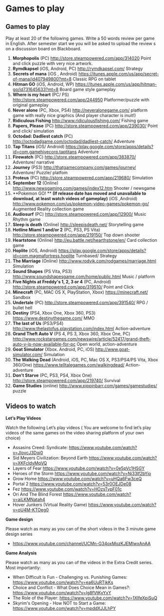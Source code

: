 # Games to play


## Games to play

Play at least 20 of the following games. Write a 50 words review per game in English. After semester start we you will be asked to upload the review s on a discussion board on Blackboard.

1. **Morphopolis** (PC) http://store.steampowered.com/app/314020 Point and click puzzle with very nice artwork.
2. **Rymdkapsel** (iOS, Android, PC) http://rymdkapsel.com/ Strategy
3. **Secrets of mana** (iOS , Android) https://itunes.apple.com/us/app/secret-of-mana/id407949800?mt=8 Classic RPG on tablet
4. **Hitman GO** (iOS, Android, WP) https://itunes.apple.com/us/app/hitman-go/id731645633?mt=8 Board game style gameplay
5. **Where is my heart** (PC/ PS) http://store.steampowered.com/app/244950 Platformer/puzzle with original gameplay
6. **Never alone** (PC, Xbox, PS4) http://neveralonegame.com/ platform game with really nice graphics (And player character is inuit!)
7. **Ridiculous Fishing** http://www.ridiculousfishing.com/ Fishing game
8. **Papers, Please** (PC) http://store.steampowered.com/app/239030/ Point and click/ simulation
9. **Octodad: Dadliest catch** (PC) http://octodadgame.com/octodad/dadliest-catch/ Adventure
10. **Tap Titans** (iOS/ Android) https://play.google.com/store/apps/details?id=com.gamehivecorp.taptitans Adventure
11. **Firewatch** (PC) http://store.steampowered.com/app/383870/ Adventure/ narrative
12. **Journey** (PS3) http://thatgamecompany.com/games/journey/ Adventure/ Puzzle/ platfom
13. **Proteus** (PC) http://store.steampowered.com/app/219680/ Simulation
14. **September 12** (Online) http://www.newsgaming.com/games/index12.htm Shooter / newsgame
15. **Pokemon GO! ** **(If release date has moved and unavailable to download, at least watch videos of gameplay)** (iOS ,Android) http://www.pokemon.com/us/pokemon-video-games/pokemon-go/ Augmented Reality collection game
16. **Audiosurf** (PC) http://store.steampowered.com/app/12900/ Music Rhythm game
17. **Sleep is death** (Online) http://sleepisdeath.net/ Storytelling game
18. **Hotline Miami 1 and/or 2** (PC, PS3, PS Vita) http://store.steampowered.com/app/219150/ Top down shooter
19. **Heartstone** (Online) http://eu.battle.net/hearthstone/en/ Card collection game
20. **Hoplite** (iOS, Android) https://play.google.com/store/apps/details?id=com.magmafortress.hoplite Turnbased/ Strategy
21. **The Marriage** (Online) http://www.rodvik.com/rodgames/marriage.html Simulation
22. **Sound Shapes** (PS Vita, PS3) http://www.soundshapesgame.com/home/public.html Music / platform
23. **Five Nights at Freddy's 1, 2, 3 or 4** (PC, Android) http://store.steampowered.com/app/319510/ Point and Click
24. **Minecraft** (PC, MAC OS X, PlayStation, Xbox) https://minecraft.net/ Sandbox
25. **Undertale** (PC) http://store.steampowered.com/app/391540/ RPG / bullet hell
26. **Destiny** (PS4, Xbox One, Xbox 360, PS3) https://www.destinythegame.com/ MMO
27. **The last of Us** (PS3/PS4) http://www.thelastofus.playstation.com/index.html Action-adventure
28. **Grand Theft Auto V** (PS 4, PS 3, Xbox 360, Xbox One, PC) http://www.rockstargames.com/newswire/article/52417/grand-theft-auto-v-is-now-available-for-pc Open world, action-adventure
29. **Goat Simulator** (Xbox. Android, PC, iOS) http://www.goat-simulator.com/ Simulation
30. **The Walking Dead** (Android, iOS, PC, Mac OS X, PS3/PS4/PS Vita, Xbox 360/One) https://www.telltalegames.com/walkingdead/ Action-adventure
31. **Don’t Starve** (PC, PS3, PS4, Xbox One) http://store.steampowered.com/app/219740/ Survival
32. **Game Studies** (online) http://www.pippinbarr.com/games/gamestudies/ puzzle

## Videos to watch

**Let’s Play Videos** 

Watch the following Let’s play videos ( You are welcome to find let’s play videos of the same games on the video sharing platform of your own choice)

- Assasins Creed: Syndicate: https://www.youtube.com/watch?v=JlovcJ3Dqi0
- Sid Meyers Civilization: Beyond Earth https://www.youtube.com/watch?v=XKFcIdyMqVQ
- Layers of Fear https://www.youtube.com/watch?v=0e5pVc1HSGY
- Heroes of the Storm https://www.youtube.com/watch?v=Nj33lf2bYio
- Grow Home https://www.youtube.com/watch?v=uHQa6Fw3ceQ
- Portal 2 https://www.youtube.com/watch?v=53r0OEJDe08
- Fez https://www.youtube.com/watch?v=HOzsTvpF01c
- Ori And The Blind Forest https://www.youtube.com/watch?v=aiLKMNatah4
- Hover Junkers (Virtual Reality Game) https://www.youtube.com/watch?v=oU4M-KTOeg0

**Game design** 

Please watch as many as you can of the short videos in the 3 minute game design series

- https://www.youtube.com/channel/UCMn-G34oxMozKJEMIwxAnAA

**Game Analysis** 

Please watch as many as you can of the videos in the Extra Credit series. Most importantly:

- When Difficult Is Fun - Challenging vs. Punishing Games: https://www.youtube.com/watch?v=ea6UuRTjkKs
- Choice and Conflict - What Does Choice Mean in Games?: https://www.youtube.com/watch?v=lg8fVtKyYxY
- The Role of the Player: https://www.youtube.com/watch?v=1XlfeXpiSuQ
- Skyrim's Opening - How NOT to Start a Game: https://www.youtube.com/watch?v=mpddXJJLhPY

